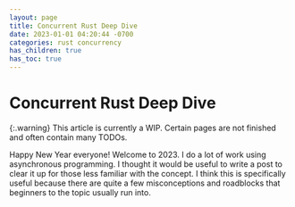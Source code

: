 ```yaml
---
layout: page
title: Concurrent Rust Deep Dive
date: 2023-01-01 04:20:44 -0700
categories: rust concurrency
has_children: true
has_toc: true
---
```


# Concurrent Rust Deep Dive

{:.warning}
This article is currently a WIP. Certain pages are not finished and often contain many TODOs.

Happy New Year everyone! Welcome to 2023. I do a lot of work using asynchronous programming. I thought it would
be useful to write a post to clear it up for those less familiar with the concept. I think this is specifically
useful because there are quite a few misconceptions and roadblocks that beginners to the topic usually run into.
